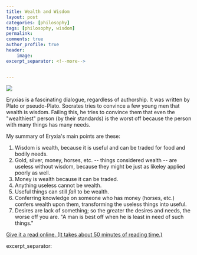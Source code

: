 ```yaml
---
title: Wealth and Wisdom
layout: post
categories: [philosophy]
tags: [philosophy, wisdom]
permalink: 
comments: true
author_profile: true
header:
    image: 
excerpt_separator: <!--more-->


---
```


<img src="http://www.motivatingthemasses.com/wp-content/uploads/2016/06/wisdom_wealth_series.jpg"> 

Eryxias is a fascinating dialogue, regardless of authorship. It was written by Plato or pseudo-Plato. Socrates tries to convince a few young men that wealth is wisdom. Failing this, he tries to convince them that even the "wealthiest" person (by their standards) is the worst off because the person with many things has many needs. 

My summary of Eryxia's main points are these: 

1. Wisdom is wealth, because it is useful and can be traded for food and bodily needs.
2. Gold, silver, money, horses, etc. -- things considered wealth -- are useless without wisdom, because they might be just as likeley applied poorly as well. 
3. Money is wealth because it can be traded.
4. Anything useless cannot be wealth. 
5. Useful things can still *fail* to be wealth.
6. Conferring knowledge on someone who has money (horses, etc.) confers wealth upon them, transforming the useless things into useful. 
7. Desires are lack of something; so the greater the desires and needs, the worse off you are. "A man is best off when he is least in need of such things."

[Give it a read online. (It takes about 50 minutes of reading time.)](http://www.gutenberg.org/files/1681/1681-h/1681-h.htm)

excerpt_separator: <!---more-->

